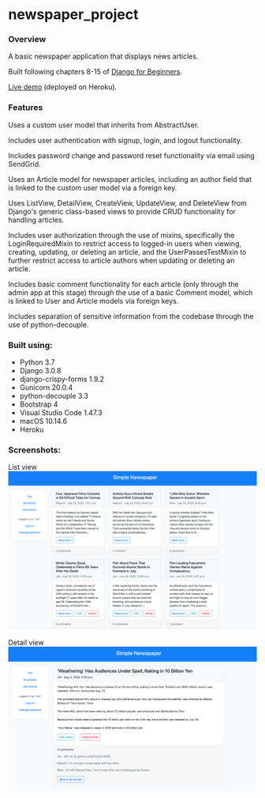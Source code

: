 # newspaper_project

### Overview

A basic newspaper application that displays news articles.

Built following chapters 8-15 of [Django for Beginners](https://djangoforbeginners.com).</br>

[Live demo](https://jjl-newspaper.herokuapp.com) (deployed on Heroku).

### Features

Uses a custom user model that inherits from AbstractUser.</br>

Includes user authentication with signup, login, and logout functionality.</br>

Includes password change and password reset functionality via email using SendGrid.</br>

Uses an Article model for newspaper articles, including an author field that is linked to the custom user model via a foreign key.</br>

Uses ListView, DetailView, CreateView, UpdateView, and DeleteView from Django's generic class-based views to provide CRUD functionality 
for handling articles.</br>

Includes user authorization through the use of mixins, specifically the LoginRequiredMixin to restrict access to logged-in users when viewing, creating, updating, 
or deleting an article, and the UserPassesTestMixin to further restrict access to article authors when updating or deleting an article.</br>

Includes basic comment functionality for each article (only through the admin app at this stage) through the use of a basic Comment model, which is linked to 
User and Article models via foreign keys.</br>

Includes separation of sensitive information from the codebase through the use of python-decouple.</br>

### Built using:

* Python 3.7
* Django 3.0.8
* django-crispy-forms 1.9.2
* Gunicorn 20.0.4
* python-decouple 3.3
* Bootstrap 4
* Visual Studio Code 1.47.3
* macOS 10.14.6
* Heroku

### Screenshots:

List view
![alt text](readme_screenshot_1.png "Article list screenshot")</br>

Detail view
![alt text](readme_screenshot_2.png "Article detail screenshot")
